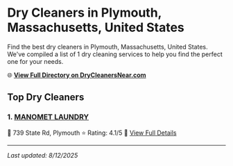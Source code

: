 # Dry Cleaners in Plymouth, Massachusetts, United States

Find the best dry cleaners in Plymouth, Massachusetts, United States. We've compiled a list of 1 dry cleaning services to help you find the perfect one for your needs.

🌐 **[View Full Directory on DryCleanersNear.com](https://drycleanersnear.com/city/US/Massachusetts/Plymouth)**

## Top Dry Cleaners

### 1. [MANOMET LAUNDRY](https://drycleanersnear.com/dryCleaner/6881944ba2f5b6ba0749a4f9/manomet-laundry)
📍 739 State Rd, Plymouth
⭐ Rating: 4.1/5
🔗 [View Full Details](https://drycleanersnear.com/dryCleaner/6881944ba2f5b6ba0749a4f9/manomet-laundry)


---

*Last updated: 8/12/2025*
